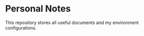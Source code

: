 Personal Notes
=========

This repository stores all useful documents and my environment configurations.
